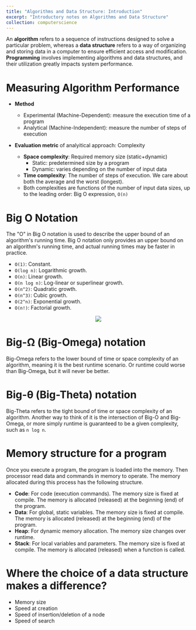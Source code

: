 ```yaml
---
title: "Algorithms and Data Structure: Introduction"
excerpt: "Introductory notes on Algorithms and Data Structure"
collection: computerscience
---
```


An **algorithm** refers to a sequence of instructions designed to solve a particular problem, whereas a **data structure** refers to a way of organizing and storing data in a computer to ensure efficient access and modification. **Programming** involves implementing algorithms and data structures, and their utilization greatly impacts system performance.

# Measuring Algorithm Performance
- **Method**
    - Experimental (Machine-Dependent): measure the execution time of a program
    - Analytical (Machine-Independent): measure the number of steps of execution

- **Evaluation metric** of analyitical approach: Complexity
    - **Space complexity**: Required memory size (static+dynamic)
        - Static: predetermined size by a program
        - Dynamic: varies depending on the number of input data
    - **Time complexity**: The number of steps of execution. We care about both the average and the worst (longest).
    - Both complexities are functions of the number of input data sizes, up to the leading order: Big O expression, `O(n)`

# Big O Notation

The "O" in Big O notation is used to describe the upper bound of an algorithm's running time. Big O notation only provides an upper bound on an algorithm's running time, and actual running times may be faster in practice.

-   `O(1)`: Constant. 
-   `O(log n)`: Logarithmic growth. 
-   `O(n)`: Linear growth.
-   `O(n log n)`: Log-linear or superlinear growth. 
-   `O(n^2)`: Quadratic growth. 
-   `O(n^3)`: Cubic growth. 
-   `O(2^n)`: Exponential growth.
-   `O(n!)`: Factorial growth. 


<p align="center">
<img src="{{ site.url }}{{ site.baseurl }}//datascience_files/bigo.png">
</p>

# Big-Ω (Big-Omega) notation
Big-Omega refers to the lower bound of time or space complexity of an algorithm, meaning it is the best runtime scenario. Or runtime could worse than Big-Omega, but it will never be better.
# Big-θ (Big-Theta) notation
Big-Theta refers to the tight bound of time or space complexity of an algorithm. Another way to think of it is the intersection of Big-O and Big-Omega, or more simply runtime is guaranteed to be a given complexity, such as `n log n`.

# Memory structure for a program
Once you execute a program, the program is loaded into the memory. 
Then processor read data and commands in memory to operate.
The memory allocated during this process has the following structure. 
- **Code**: For code (execution commands). The memory size is fixed at compile. The memory is allocated (released)  at the beginning (end) of the program.
- **Data**: For global, static variables. The memory size is fixed at compile. The memory is allocated (released) at the beginning (end) of the program.
- **Heap**: For dynamic memory allocation. The memory size changes over runtime.
- **Stack**: For local variables and parameters. The memory size is fixed at compile. The memory is allocated (released) when a function is called.



# Where the choice of a data structure makes a difference?
- Memory size
- Speed at creation 
- Speed of insertion/deletion of a node
- Speed of search

<!-- ## Structure
- A collection of relevant data.
- Different members of a structure can have different data types.
- A structure can have a member whose data type is a pointer of itself (self referential structure). Such pointer member variable is called a "link" because it links the other structure instance(s) to its own.

## Node
- An element of a data structure is called a node.
- Every node contains data and a link(s) to another node(s).
- Different data structures have different node structures. -->
